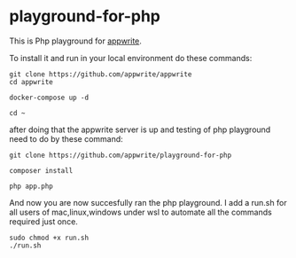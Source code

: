 # playground-for-php

This is Php playground for [appwrite](https://www.appwrite.io).

To install it and run in your local environment do these commands:

```
git clone https://github.com/appwrite/appwrite
cd appwrite

docker-compose up -d

cd ~
```

after doing that the appwrite server is up and testing of php playground need to do by these command:

```
git clone https://github.com/appwrite/playground-for-php

composer install

php app.php

```

And now you are now succesfully ran the php playground.
I add a run.sh for all users of mac,linux,windows under wsl to automate all the commands required just once.

```
sudo chmod +x run.sh
./run.sh

```
